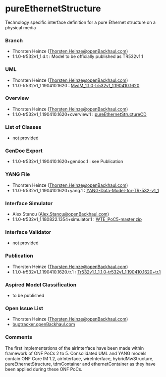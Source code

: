 # pureEthernetStructure
Technology specific interface definition for a pure Ethernet structure on a physical media

### Branch
- Thorsten Heinze (Thorsten.Heinze@openBackhaul.com)
- 1.1.0-tr532v1_1.d.t : Model to be officially published as TR532v1.1

### UML
- Thorsten Heinze (Thorsten.Heinze@openBackhaul.com)
- 1.1.0-tr532v1_1.190410.1620 : [MwIM_1.1.0-tr532v1_1.190410.1620](./MwIM_1.1.0-tr532v1_1.190410.1620.zip)

### Overview 
- Thorsten Heinze (Thorsten.Heinze@openBackhaul.com)
- 1.1.0-tr532v1_1.190410.1620+overview.1 : [pureEthernetStructureCD](./pureEthernetStructureCD.PNG)

### List of Classes
- not provided

### GenDoc Export
- 1.1.0-tr532v1_1.190410.1620+gendoc.1 : see Publication

### YANG File
- Thorsten Heinze (Thorsten.Heinze@openBackhaul.com)
- 1.1.0-tr532v1_1.190410.1620+yang.1 : [YANG-Data-Model-for-TR-532-v1_1](./YANG-Data-Model-for-TR-532-v1_1.zip)

### Interface Simulator
- Alex Stancu (Alex.Stancu@openBackhaul.com)
- 1.1.0-tr532v1_1.180822.1354+simulator.1 : [WTE_PoC5-master.zip](./WTE_PoC5-master.zip)

### Interface Validator
- not provided

### Publication
- Thorsten Heinze (Thorsten.Heinze@openBackhaul.com)
- 1.1.0-tr532v1_1.190410.1620.tr.1 : [Tr532v1.1_1.1.0-tr532v1_1.190410.1620+tr.1](./Tr532v1.1_1.1.0-tr532v1_1.190410.1620+tr.1.pdf)

### Aspired Model Classification
- to be published

### Open Issue List
- Thorsten Heinze (Thorsten.Heinze@openBackhaul.com)
- [bugtracker.openBackhaul.com](https://bugtracker.openBackhaul.com)

### Comments
The first implementations of the airInterface have been made within framework of ONF PoCs 2 to 5. Consolidated UML and YANG models contain ONF Core IM 1.2, airInterface, wireInterface, hybridMwStructure, pureEthernetStructure, tdmContainer and ethernetContainer as they have been applied during these ONF PoCs.
